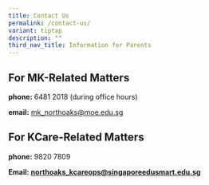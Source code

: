 ```yaml
---
title: Contact Us
permalink: /contact-us/
variant: tiptap
description: ""
third_nav_title: Information for Parents
---
```

<h2><strong>For MK-Related Matters</strong></h2>
<p><strong>phone:</strong>&nbsp;6481 2018 (during office hours)</p>
<p><strong>email:</strong>&nbsp;<a href="mailto:mk_riverside@moe.edu.sg" rel="noopener noreferrer nofollow" target="_blank"><u>mk_northoaks@moe.edu.sg</u></a>
</p>
<h2><strong>For KCare-Related Matters</strong></h2>
<p><strong>phone:</strong>&nbsp;9820 7809</p>
<p><strong>Email: <a href="mailto:northoaks_kcareops@singaporeedusmart.edu.sg" rel="noopener noreferrer nofollow" target="_blank">northoaks_kcareops@singaporeedusmart.edu.sg</a></strong>
</p>